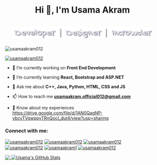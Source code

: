 <h1 align="center">Hi 👋, I'm Usama Akram</h1>
<h1 align="center"><img src="https://raw.githubusercontent.com/usamaakram012/usamaakram012/main/text.gif"></h1>

<p align="left"> <img src="https://komarev.com/ghpvc/?username=usamaakram012&label=Profile%20views&color=0e75b6&style=flat" alt="usamaakram012" /> </p>

<p align="left"> <a href="https://twitter.com/usamaakram012" target="blank"><img src="https://img.shields.io/twitter/follow/usamaakram012?logo=twitter&style=for-the-badge" alt="usamaakram012" /></a> </p>

- 🔭 I’m currently working on **Front End Development**

- 🌱 I’m currently learning **React, Bootstrap and ASP.NET**

- 💬 Ask me about **C++, Java, Python, HTML, CSS and JS**

- 📫 How to reach me **usamaakram.official012@gmail.com**

- 📄 Know about my experiences https://drive.google.com/file/d/1AN0QagNP-vbcyTVqwppyTRnQocI_dut4/view?usp=sharing


<h3 align="left">Connect with me:</h3>
<p align="left">
<a href="https://twitter.com/usamaakram012" target="blank"><img align="center" src="https://raw.githubusercontent.com/rahuldkjain/github-profile-readme-generator/master/src/images/icons/Social/twitter.svg" alt="usamaakram012" height="30" width="40" /></a>
<a href="https://linkedin.com/in/usamaakram012" target="blank"><img align="center" src="https://raw.githubusercontent.com/rahuldkjain/github-profile-readme-generator/master/src/images/icons/Social/linked-in-alt.svg" alt="usamaakram012" height="30" width="40" /></a>
<a href="https://fb.com/usamaakram012" target="blank"><img align="center" src="https://raw.githubusercontent.com/rahuldkjain/github-profile-readme-generator/master/src/images/icons/Social/facebook.svg" alt="usamaakram012" height="30" width="40" /></a>
<a href="https://instagram.com/usamaakram012" target="blank"><img align="center" src="https://raw.githubusercontent.com/rahuldkjain/github-profile-readme-generator/master/src/images/icons/Social/instagram.svg" alt="usamaakram012" height="30" width="40" /></a>
<a href="https://www.behance.net/usamaakram1" target="blank"><img align="center" src="https://raw.githubusercontent.com/rahuldkjain/github-profile-readme-generator/master/src/images/icons/Social/behance.svg" alt="usamaakram1" height="30" width="40" /></a>
<a href="https://www.hackerrank.com/usamaakram012" target="blank"><img align="center" src="https://raw.githubusercontent.com/rahuldkjain/github-profile-readme-generator/master/src/images/icons/Social/hackerrank.svg" alt="usamaakram012" height="30" width="40" /></a>
</p>


<a href="https://github.com/usamaakram012/usamaakram012">
  <img align="center" src="https://github-readme-stats.vercel.app/api/top-langs/?username=usamaakram012&hide=java,html,tex&title_color=ffffff&text_color=c9cacc&icon_color=2bbc8a&bg_color=1d1f21&langs_count=3" />
</a>
<a href="https://github.com/usamaakram012/usamaakram012">
  <img align="center" src="https://github-readme-stats.vercel.app/api?username=usamaakram012&show_icons=true&line_height=27&count_private=true&title_color=ffffff&text_color=c9cacc&icon_color=2bbc8a&bg_color=1d1f21" alt="Usama's GitHub Stats" />
</a>


